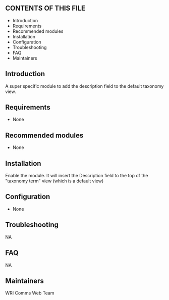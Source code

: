 CONTENTS OF THIS FILE
---------------------

 * Introduction
 * Requirements
 * Recommended modules
 * Installation
 * Configuration
 * Troubleshooting
 * FAQ
 * Maintainers

Introduction
------------
A super specific module to add the description field to the default taxonomy view.

Requirements
------------
* None

Recommended modules
-------------------
* None

Installation
------------
Enable the module. It will insert the Description field to the top of the "taxonomy term" view (which is a default view)

Configuration
-------------
* None


Troubleshooting
---------------
NA


FAQ
---
NA


Maintainers
-----------
WRI Comms Web Team
